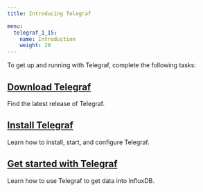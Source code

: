 ```yaml
---
title: Introducing Telegraf

menu:
  telegraf_1_15:
    name: Introduction
    weight: 20
---
```


To get up and running with Telegraf, complete the following tasks:

## [Download Telegraf](https://portal.influxdata.com/downloads)

Find the latest release of Telegraf.

## [Install Telegraf](/telegraf/v1.15/introduction/installation/)

Learn how to install, start, and configure Telegraf.

## [Get started with Telegraf](/telegraf/v1.15/introduction/getting-started/)

Learn how to use Telegraf to get data into InfluxDB.

